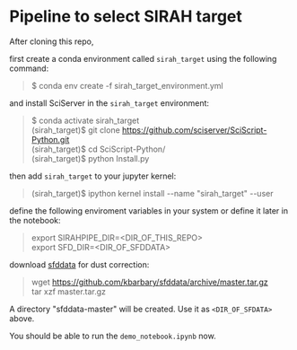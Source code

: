 # Pipeline to select SIRAH target

After cloning this repo,

first create a conda environment called `sirah_target` using the following command:

> $ conda env create -f sirah_target_environment.yml

and install SciServer in the `sirah_target` environment:
> $ conda activate sirah_target      
> (sirah_target)$ git clone  https://github.com/sciserver/SciScript-Python.git  
> (sirah_target)$ cd SciScript-Python/   
> (sirah_target)$ python Install.py  

then add `sirah_target` to your jupyter kernel:

> (sirah_target)$ ipython kernel install --name "sirah_target" --user

define the following enviroment variables in your system or define it later in the notebook:

> export SIRAHPIPE_DIR=<DIR_OF_THIS_REPO>   
> export SFD_DIR=<DIR_OF_SFDDATA>
 
download [sfddata](https://github.com/kbarbary/sfddata) for dust correction:

> wget https://github.com/kbarbary/sfddata/archive/master.tar.gz    
> tar xzf master.tar.gz

A directory "sfddata-master" will be created. Use it as `<DIR_OF_SFDATA>` above.

You should be able to run the `demo_notebook.ipynb` now.